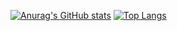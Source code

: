 [![Anurag's GitHub stats](https://github-readme-stats.vercel.app/api?username=kyoppy-1229)](https://github.com/anuraghazra/github-readme-stats)
[![Top Langs](https://github-readme-stats.vercel.app/api/top-langs/?username=kyoppy-1229)](https://github.com/anuraghazra/github-readme-stats)
